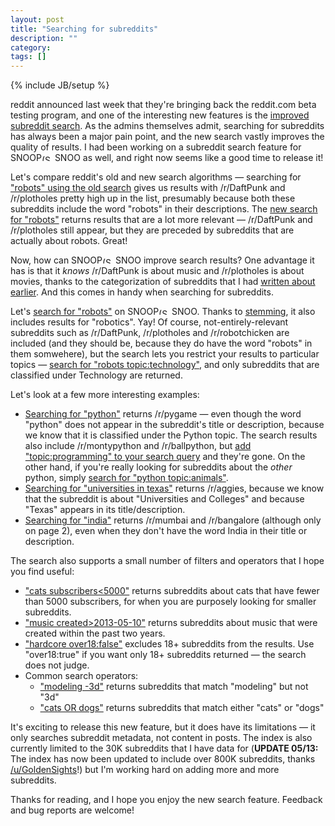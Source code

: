 ```yaml
---
layout: post
title: "Searching for subreddits"
description: ""
category: 
tags: []
---
```

{% include JB/setup %}

reddit announced last week that they're bringing back the reddit.com beta testing program, and one of the interesting new features is the [improved subreddit search](http://www.reddit.com/r/beta/comments/35762a/welcome_to_rbeta/). As the admins themselves admit, searching for subreddits has always been a major pain point, and the new search vastly improves the quality of results. I had been working on a subreddit search feature for <span class="logo logo-small">SNOOP<img src="{{ ASSET_PATH }}snoopsnoo/img/logo_sm.png" alt="(SnoopSnoo Logo)" width="21" height="10">SNOO</span> as well, and right now seems like a good time to release it!

Let's compare reddit's old and new search algorithms &mdash; searching for ["robots" using the old search](https://www.reddit.com/subreddits/search?q=robots&sort=activity) gives us results with /r/DaftPunk and /r/plotholes pretty high up in the list, presumably because both these subreddits include the word "robots" in their descriptions. The [new search for "robots"](https://beta.reddit.com/subreddits/search?q=robots) returns results that are a lot more relevant &mdash; /r/DaftPunk and /r/plotholes still appear, but they are preceded by subreddits that are actually about robots. Great!

Now, how can <span class="logo logo-small">SNOOP<img src="{{ ASSET_PATH }}snoopsnoo/img/logo_sm.png" alt="(SnoopSnoo Logo)" width="21" height="10">SNOO</span> improve search results? One advantage it has is that it *knows* /r/DaftPunk is about music and /r/plotholes is about movies, thanks to the categorization of subreddits that I had [written about earlier](http://blog.snoopsnoo.com/2015/02/15/theres-a-subreddit-for-that). And this comes in handy when searching for subreddits. 

Let's [search for "robots"](http://snoopsnoo.com/subreddits/search?q=robots) on <span class="logo logo-small">SNOOP<img src="{{ ASSET_PATH }}snoopsnoo/img/logo_sm.png" alt="(SnoopSnoo Logo)" width="21" height="10">SNOO</span>. Thanks to [stemming](http://en.wikipedia.org/wiki/Stemming), it also includes results for "robotics". Yay! Of course, not-entirely-relevant subreddits such as /r/DaftPunk, /r/plotholes and /r/robotchicken are included (and they should be, because they do have the word "robots" in them somwehere), but the search lets you restrict your results to particular topics &mdash; [search for "robots topic:technology"](http://snoopsnoo.com/subreddits/search?q=robots+topic%3Atechnology), and only subreddits that are classified under Technology are returned. 

Let's look at a few more interesting examples:

* [Searching for "python"](http://snoopsnoo.com/subreddits/search?q=python) returns /r/pygame &mdash; even though the word "python" does not appear in the subreddit's title or description, because we know that it is classified under the Python topic. The search results also include /r/montypython and /r/ballpython, but [add "topic:programming" to your search query](http://snoopsnoo.com/subreddits/search?q=python+topic%3Aprogramming) and they're gone. On the other hand, if you're really looking for subreddits about the *other* python, simply [search for "python topic:animals"](http://snoopsnoo.com/subreddits/search?q=python+topic%3Aanimals).
* [Searching for "universities in texas"](http://snoopsnoo.com/subreddits/search?q=universities+in+texas) returns /r/aggies, because we know that the subreddit is about "Universities and Colleges" and because "Texas" appears in its title/description.
* [Searching for "india"](http://snoopsnoo.com/subreddits/search?q=india) returns /r/mumbai and /r/bangalore (although only on page 2), even when they don't have the word India in their title or description.

The search also supports a small number of filters and operators that I hope you find useful:

* ["cats subscribers<5000"](http://snoopsnoo.com/subreddits/search?q=cats+subscribers%3C5000) returns subreddits about cats that have fewer than 5000 subscribers, for when you are purposely looking for smaller subreddits.
* ["music created>2013-05-10"](http://snoopsnoo.com/subreddits/search?q=music+created%3E2013-05-10) returns subreddits about music that were created within the past two years.
* ["hardcore over18:false"](http://snoopsnoo.com/subreddits/search?q=hardcore+over18%3Afalse) excludes 18+ subreddits from the results. Use "over18:true" if you want only 18+ subreddits returned &mdash; the search does not judge.
* Common search operators:
	* ["modeling -3d"](http://snoopsnoo.com/subreddits/search?q=modeling+-3d) returns subreddits that match "modeling" but not "3d"
	* ["cats OR dogs"](http://snoopsnoo.com/subreddits/search?q=cats+OR+dogs) returns subreddits that match either "cats" or "dogs"

It's exciting to release this new feature, but it does have its limitations &mdash; it only searches subreddit metadata, not content in posts. The index is also currently limited to the 30K subreddits that I have data for (**UPDATE 05/13:** The index has now been updated to include over 800K subreddits, thanks [/u/GoldenSights](http://www.reddit.com/user/GoldenSights)!) but I'm working hard on adding more and more subreddits.

Thanks for reading, and I hope you enjoy the new search feature. Feedback and bug reports are welcome!
